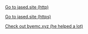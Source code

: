 [Go to jased.site (http)](http://jased.site/)

[Go to jased.site (https)](https://jased.site/)

[Check out byemc.xyz (he helped a lot)](https://www.byemc.xyz/)
